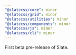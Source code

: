 ```yaml
---
"@slatecss/core": minor
"@slatecss/grid": minor
"@slatecss/utilities": minor
"@slatecss/components": minor
"@slatecss/js": minor
"@slatecss/cli": minor
---
```

First beta pre-release of Slate.
